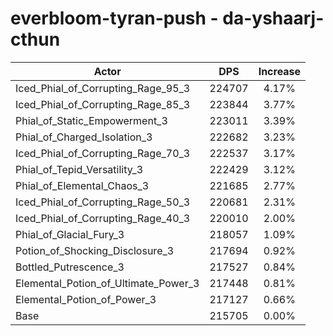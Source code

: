# everbloom-tyran-push - da-yshaarj-cthun
| Actor | DPS | Increase |
|---|:---:|:---:|
|Iced_Phial_of_Corrupting_Rage_95_3|224707|4.17%|
|Iced_Phial_of_Corrupting_Rage_85_3|223844|3.77%|
|Phial_of_Static_Empowerment_3|223011|3.39%|
|Phial_of_Charged_Isolation_3|222682|3.23%|
|Iced_Phial_of_Corrupting_Rage_70_3|222537|3.17%|
|Phial_of_Tepid_Versatility_3|222429|3.12%|
|Phial_of_Elemental_Chaos_3|221685|2.77%|
|Iced_Phial_of_Corrupting_Rage_50_3|220681|2.31%|
|Iced_Phial_of_Corrupting_Rage_40_3|220010|2.00%|
|Phial_of_Glacial_Fury_3|218057|1.09%|
|Potion_of_Shocking_Disclosure_3|217694|0.92%|
|Bottled_Putrescence_3|217527|0.84%|
|Elemental_Potion_of_Ultimate_Power_3|217448|0.81%|
|Elemental_Potion_of_Power_3|217127|0.66%|
|Base|215705|0.00%|
